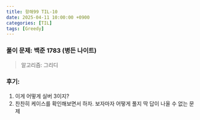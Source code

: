 ```yaml
---
title: 항해99 TIL-10
date: 2025-04-11 10:00:00 +0900
categories: [TIL]
tags: [Greedy]
---
```


### 풀이 문제: 백준 1783 (병든 나이트)
> 알고리즘: 그리디

### 후기: 
1. 이게 어떻게 실버 3이지?
2. 찬찬히 케이스를 확인해보면서 하자. 보자마자 어떻게 풀지 딱 답이 나올 수 없는 문제